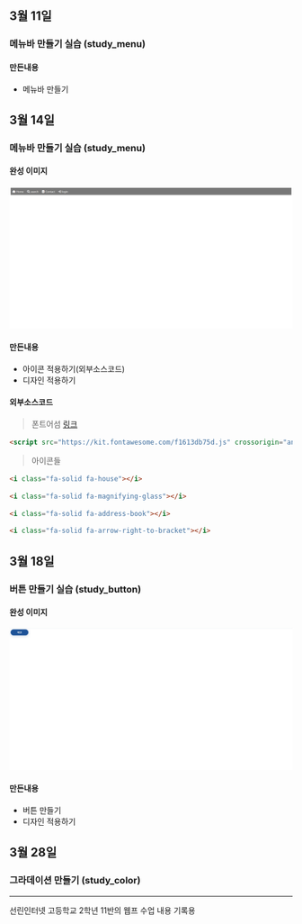 ## 3월 11일
### 메뉴바 만들기 실습 (study_menu)

#### 만든내용
- 메뉴바 만들기

## 3월 14일
### 메뉴바 만들기 실습 (study_menu)

#### 완성 이미지
<img src="/md_finish/study_menu.png" alt="study_menu">

#### 만든내용
- 아이콘 적용하기(외부소스코드)
- 디자인 적용하기

#### 외부소스코드
> 폰트어섬 [링크](https://fontawesome.com/)
```html
<script src="https://kit.fontawesome.com/f1613db75d.js" crossorigin="anonymous"></script>
```

> 아이콘들
```html
<i class="fa-solid fa-house"></i>
```
```html
<i class="fa-solid fa-magnifying-glass"></i>
```
```html
<i class="fa-solid fa-address-book"></i>
```
```html
<i class="fa-solid fa-arrow-right-to-bracket"></i>
```

## 3월 18일
### 버튼 만들기 실습 (study_button)

#### 완성 이미지
<img src="/md_finish/study_button.png" alt="study_button">

#### 만든내용
- 버튼 만들기
- 디자인 적용하기

## 3월 28일
### 그라데이션 만들기 (study_color)

- - -
선린인터넷 고등학교 2학년 11반의 웹프 수업 내용 기록용
